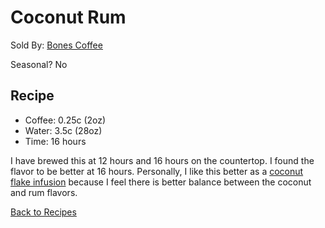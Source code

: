 # Coconut Rum
Sold By: [Bones Coffee](https://www.bonescoffee.com/products/bones-coffee-company-coconut-rum-coffee-12oz)

Seasonal? No

## Recipe
  * Coffee: 0.25c (2oz)
  * Water: 3.5c (28oz)
  * Time: 16 hours

I have brewed this at 12 hours and 16 hours on the countertop. I found the flavor to be better at 16 hours. Personally, I like this better as a [coconut flake infusion](https://github.com/c-d-smith/cold-brew-coffee/blob/master/recipes/bones/infusions/COCONUT_RUM.md) because I feel there is better balance between the coconut and rum flavors.

[Back to Recipes](https://github.com/c-d-smith/cold-brew-coffee/blob/master/recipes/README.md)
